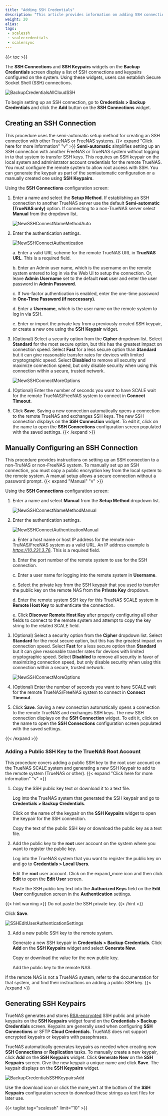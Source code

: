 ```yaml
---
title: "Adding SSH Credentials"
description: "This article provides information on adding SSH connections, generating SSH keypairs, and adding the SSH public key to the root user."
weight: 20
alias:
tags:
 - scalessh
 - scalecredentials
 - scalersync
---
```



{{< toc >}}


The **SSH Connections** and **SSH Keypairs** widgets on the **Backup Credentials** screen display a list of SSH connections and keypairs configured on the system. 
Using these widgets, users can establish Secure Socket Shell (SSH) connections.

![BackupCredentialsAllCloudSSH](/images/SCALE/22.12/BackupCredentialsAllCloudSSH.png "SSH Connections and Keypairs Widgets")

To begin setting up an SSH connection, go to **Credentials > Backup Credentials** and click the **Add** button on the **SSH Connections** widget.

## Creating an SSH Connection 
This procedure uses the semi-automatic setup method for creating an SSH connection with other TrueNAS or FreeNAS systems. 
{{< expand "Click here for more information" "v" >}}
**Semi-automatic** simplifies setting up an SSH connection with another FreeNAS or TrueNAS system without logging in to that system to transfer SSH keys. 
This requires an SSH keypair on the local system and administrator account credentials for the remote TrueNAS. 
You must configure the remote system to allow root access with SSH. 
You can generate the keypair as part of the semiautomatic configuration or a manually created one using **SSH Keypairs**.

Using the **SSH Connections** configuration screen:

1. Enter a name and select the **Setup Method**. If establishing an SSH connection to another TrueNAS server use the default **Semi-automatic (TrueNAS only)** option.
   If connecting to a non-TrueNAS server select **Manual** from the dropdown list.

   ![NewSSHConnectNameMethodAuto](/images/SCALE/22.12/NewSSHConnectNameMethodAuto.png "SSH Connections Name and Method Settings")

2. Enter the authentication settings. 

   ![NewSSHConnectAuthentication](/images/SCALE/22.12/NewSSHConnectAuthentication.png "SSH Connections Authentication Settings")

   a. Enter a valid URL scheme for the remote TrueNAS URL in **TrueNAS URL**. This is a required field.

   b. Enter an Admin user name, which is the username on the remote system entered to log in via the Web UI to setup the connection. Or, leave **Admin Username** set to the default **root** user and enter the user password in **Admin Password**.

   c. If two-factor authentication is enabled, enter the one-time password in **One-Time Password (if neccessary)**. 

   d. Enter a **Username**, which is the user name on the remote system to log in via SSH.

   e. Enter or import the private key from a previously created SSH keypair, or create a new one using the **SSH Keypair** widget.

3. (Optional) Select a security option from the **Cipher** dropdown list. 
   Select **Standard** for the most secure option, but this has the greatest impact on connection speed. 
   Select **Fast** for a less secure option than **Standard** but it can give reasonable transfer rates for devices with limited cryptographic speed. 
   Select **Disabled** to remove all security and maximize connection speed, but only disable security when using this connection within a secure, trusted network.

   ![NewSSHConnectMoreOptions](/images/SCALE/22.12/NewSSHConnectMoreOptions.png "SSH Connections More Options Settings") 

4. (Optional) Enter the number of seconds you want to have SCALE wait for the remote TrueNAS/FreeNAS system to connect in **Connect Timeout**.

5. Click **Save**. Saving a new connection automatically opens a connection to the remote TrueNAS and exchanges SSH keys. 
   The new SSH connection displays on the **SSH Connection** widget. To edit it, click on the name to open the **SSH Connections** configuration screen populated with the saved settings.
{{< /expand >}}
## Manually Configuring an SSH Connection
This procedure provides instructions on setting up an SSH connection to a non-TruNAS or non-FreeNAS system.
To manually set up an SSH connection, you must copy a public encryption key from the local system to the remote system.
A manual setup allows a secure connection without a password prompt.
{{< expand "Manual" "v" >}}

Using the **SSH Connections** configuration screen:

1. Enter a name and select **Manual** from the **Setup Method** dropdown list.

   ![NewSSHConnectNameMethodManual](/images/SCALE/22.12/NewSSHConnectNameMethodManual.png "SSH Connections Manual Method")

2. Enter the authentication settings. 

   ![NewSSHConnectAuthenticationManual](/images/SCALE/22.12/NewSSHConnectAuthenticationManual.png "SSH Connections Manual Authentication Settings")

   a. Enter a host name or host IP address for the remote non-TruNAS/FreeNAS system as a valid URL. An IP address example is *https://10.231.3.76*. This is a required field.

   b. Enter the port number of the remote system to use for the SSH connection.
   
   c. Enter a user name for logging into the remote system in **Username**. 

   c. Select the private key from the SSH keypair that you used to transfer the public key on the remote NAS from the **Private Key** dropdown.

   d. Enter the remote system SSH key for this TrueNAS SCALE system in **Remote Host Key** to authenticate the connection.

   e. Click **Discover Remote Host Key** after properly configuring all other fields to connect to the remote system and attempt to copy the key string to the related SCALE field.
   
3. (Optional) Select a security option from the **Cipher** dropdown list. 
   Select **Standard** for the most secure option, but this has the greatest impact on connection speed. 
   Select **Fast** for a less secure option than **Standard** but it can give reasonable transfer rates for devices with limited cryptographic speed. 
   Select **Disabled** to remove all security in favor of maximizing connection speed, but only disable security when usisg this connection within a secure, trusted network.

   ![NewSSHConnectMoreOptions](/images/SCALE/22.12/NewSSHConnectMoreOptions.png "SSH Connections More Options Settings") 

4. (Optional) Enter the number of seconds you want to have SCALE wait for the remote TrueNAS/FreeNAS system to connect in **Connect Timeout**.

5. Click **Save**. Saving a new connection automatically opens a connection to the remote TrueNAS and exchanges SSH keys. 
   The new SSH connection displays on the **SSH Connection** widget. To edit it, click on the name to open the **SSH Connections** configuration screen populated with the saved settings. 

{{< /expand >}}
### Adding a Public SSH Key to the TrueNAS Root Account
This procedure covers adding a public SSH key to the root user account on the TrueNAS SCALE system and generating a new SSH Keypair to add to the remote system (TrueNAS or other).
{{< expand "Click here for more information" "v" >}}
1. Copy the SSH public key text or download it to a text file.
   
   Log into the TrueNAS system that generated the SSH keypair and go to **Credentials > Backup Credentials**. 

   Click on the name of the keypair on the **SSH Keypairs** widget to open the keypair for the SSH connection. 

   Copy the text of the public SSH key or download the public key as a text file.

2. Add the public key to the **root** user account on the system where you want to register the public key.
   
   Log into the TrueNAS system that you want to register the public key on and go to **Credentials > Local Users**.

   Edit the **root** user account. Click on the <span class="material-icons">expand_more</span> icon and then click **Edit** to open the **Edit User** screen.

   Paste the SSH public key text into the **Authorized Keys** field on the **Edit User** configuration screen in the **Authentication** settings.

{{< hint warning >}}
Do not paste the SSH private key.
{{< /hint >}}

   Click **Save**.

   ![SSHEditUserAuthenticationSettings](/images/SCALE/22.12/SSHEditUserAuthenticationSettings.png "Edit Root Users SSH Key")

3. Add a new public SSH key to the remote system.
   
   Generate a new SSH keypair in **Credentials > Backup Credentials**. Click **Add** on the **SSH Keypairs** widget and select **Generate New**.

   Copy or download the value for the new public key.

   Add the public key to the remote NAS.

If the remote NAS is not a TrueNAS system, refer to the documentation for that system, and find their instructions on adding a public SSH key.
{{< /expand >}}
## Generating SSH Keypairs

TrueNAS generates and stores [RSA-encrypted](https://tools.ietf.org/html/rfc8017) SSH public and private keypairs on the **SSH Keypairs** widget found on the **Credentials > Backup Credentials** screen. 
Keypairs are generally used when configuring **SSH Connections** or SFTP **Cloud Credentials**. 
TrueNAS does not support encrypted keypairs or keypairs with passphrases.

TrueNAS automatically generates keypairs as needed when creating new **SSH Connections** or **Replication** tasks.
To manually create a new keypair, click **Add** on the **SSH Keypairs** widget. Click **Generate New** on the **SSH Keypairs** screen. Give the new keypair a unique name and click **Save**. The keypair displays on the **SSH Keypairs** widget. 

![BackupCredentialsSSHKeypairsAdd](/images/SCALE/22.12/BackupCredentialsSSHKeypairsAdd.png "SSH Keypairs Form")

Use the <iconify-icon icon="icon-park-outline:download"></iconify-icon> download icon or click the <span class="material-icons">more_vert</span> at the bottom of the **SSH Keypairs** configuration screen to download these strings as text files for later use. 

{{< taglist tag="scalessh" limit="10" >}}